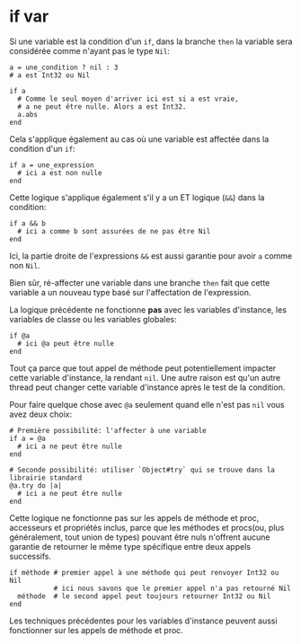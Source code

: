 # if var

Si une variable est la condition d'un `if`,
dans la branche `then` la variable sera considérée comme n'ayant pas le type `Nil`:

```crystal
a = une_condition ? nil : 3
# a est Int32 ou Nil

if a
  # Comme le seul moyen d'arriver ici est si a est vraie,
  # a ne peut être nulle. Alors a est Int32.
  a.abs
end
```

Cela s'applique également au cas où une variable est affectée dans la condition d'un `if`:

```crystal
if a = une_expression
  # ici a est non nulle
end
```

Cette logique s'applique également s'il y a un ET logique (`&&`) dans la condition:

```crystal
if a && b
  # ici a comme b sont assurées de ne pas être Nil
end
```

Ici, la partie droite de l'expressions `&&` est aussi garantie pour avoir `a` comme non `Nil`.

Bien sûr, ré-affecter une variable dans une branche `then`
fait que cette variable a un nouveau type basé sur l'affectation de l'expression.

La logique précédente ne fonctionne **pas** avec les variables d'instance, les variables de classe
ou les variables globales:

```crystal
if @a
  # ici @a peut être nulle
end
```

Tout ça parce que tout appel de méthode peut potentiellement impacter cette variable d'instance,
la rendant `nil`. Une autre raison est qu'un autre thread peut changer cette variable d'instance après le test de la condition.

Pour faire quelque chose avec `@a` seulement quand elle n'est pas `nil` vous avez deux choix:

```crystal
# Première possibilité: l'affecter à une variable
if a = @a
  # ici a ne peut être nulle
end

# Seconde possibilité: utiliser `Object#try` qui se trouve dans la librairie standard
@a.try do |a|
  # ici a ne peut être nulle
end
```

Cette logique ne fonctionne pas sur les appels de méthode et proc, accesseurs et propriétés inclus,
parce que les méthodes et procs(ou, plus généralement, tout union de types) pouvant être nuls
n'offrent aucune garantie de retourner le même type spécifique entre deux appels successifs.

```crystal
if méthode # premier appel à une méthode qui peut renvoyer Int32 ou Nil
           # ici nous savons que le premier appel n'a pas retourné Nil
  méthode  # le second appel peut toujours retourner Int32 ou Nil
end
```

Les techniques précédentes pour les variables d'instance peuvent aussi fonctionner sur les appels de méthode et proc.
